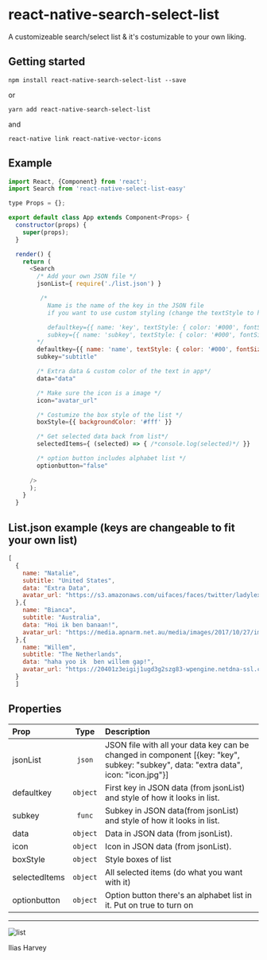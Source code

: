 # react-native-search-select-list

A customizeable search/select list & it's costumizable to your own liking.

## Getting started

`npm install react-native-search-select-list --save`

or

`yarn add react-native-search-select-list`

and

`react-native link react-native-vector-icons`



## Example

```js
import React, {Component} from 'react';
import Search from 'react-native-select-list-easy'

type Props = {};

export default class App extends Component<Props> {
  constructor(props) {
    super(props);
  }

  render() {
    return (
      <Search 
        /* Add your own JSON file */
        jsonList={ require('./list.json') } 

         /* 
           Name is the name of the key in the JSON file
           if you want to use custom styling (change the textStyle to however you want)

           defaultkey={{ name: 'key', textStyle: { color: '#000', fontSize: 19, fontWeight:'bold' }}}
           subkey={{ name: 'subkey', textStyle: { color: '#000', fontSize: 15, fontWeight:'bold' }}}
        */
        defaultkey={{ name: 'name', textStyle: { color: '#000', fontSize: 15, fontWeight:'bold' }}}
        subkey="subtitle"

        /* Extra data & custom color of the text in app*/
        data="data" 

        /* Make sure the icon is a image */
        icon="avatar_url" 

        /* Costumize the box style of the list */
        boxStyle={{ backgroundColor: '#fff' }}

        /* Get selected data back from list*/
        selectedItems={ (selected) => { /*console.log(selected)*/ }} 

        /* option button includes alphabet list */
        optionbutton="false"
        
      />
      );
    }
  }
```

## List.json example (keys are changeable to fit your own list)
```js
[ 
  {
    name: "Natalie",
    subtitle: "United States",
    data: "Extra Data",
    avatar_url: "https://s3.amazonaws.com/uifaces/faces/twitter/ladylexy/128.jpg",
  },{
    name: "Bianca",
    subtitle: "Australia",
    data: "Hoi ik ben banaan!",
    avatar_url: "https://media.apnarm.net.au/media/images/2017/10/27/imagev1731006674e03c04fb1c1b2c0030d2895-kne29a0sc2909sas5p2_ct677x380.jpg",
  },{
    name: "Willem",
    subtitle: "The Netherlands",
    data: "haha yoo ik  ben willem gap!",
    avatar_url: "https://20401z3eigij1ugd3g2szg83-wpengine.netdna-ssl.com/wp-content/uploads/2017/01/selfie-psuDOTedu.jpg",
  }
  ]
  ```

## Properties

| Prop  | Type | Description |
| :------------ | :---------------:| :-----|
| jsonList | `json` | JSON file with all your data key can be changed in component  [{key: "key", subkey: "subkey", data: "extra data", icon: "icon.jpg"}]  |
| defaultkey | `object` | First key in JSON data (from jsonList) and style of how it looks in list. |
| subkey | `func` | Subkey in JSON data(from jsonList) and style of how it looks in list. |
| data  | `object` | Data in JSON data (from jsonList). |
| icon | `object` | Icon in JSON data (from jsonList). |
| boxStyle | `object` | Style boxes of list |
| selectedItems | `object` | All selected items (do what you want with it) |
| optionbutton | `object` | Option button there's an alphabet list in it. Put on true to turn on |

----

![list](https://im4.ezgif.com/tmp/ezgif-4-181664465efe.gif)


Ilias Harvey
